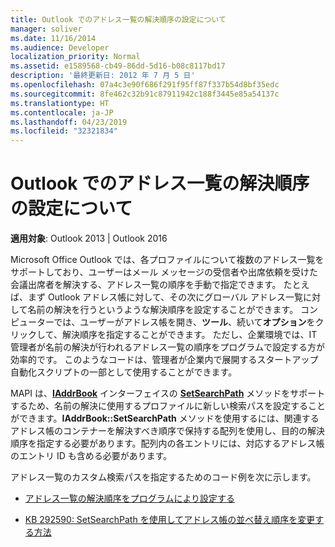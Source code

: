 ```yaml
---
title: Outlook でのアドレス一覧の解決順序の設定について
manager: soliver
ms.date: 11/16/2014
ms.audience: Developer
localization_priority: Normal
ms.assetid: e1589568-cb49-86dd-5d16-b08c8117bd17
description: '最終更新日: 2012 年 7 月 5 日'
ms.openlocfilehash: 07a4c3e90f686f291f95ff87f337b54d8bf35edc
ms.sourcegitcommit: 8fe462c32b91c87911942c188f3445e85a54137c
ms.translationtype: HT
ms.contentlocale: ja-JP
ms.lasthandoff: 04/23/2019
ms.locfileid: "32321834"
---
```

# <a name="about-setting-the-resolution-order-for-address-lists-in-outlook"></a>Outlook でのアドレス一覧の解決順序の設定について

  
  
**適用対象**: Outlook 2013 | Outlook 2016 
  
Microsoft Office Outlook では、各プロファイルについて複数のアドレス一覧をサポートしており、ユーザーはメール メッセージの受信者や出席依頼を受けた会議出席者を解決する、アドレス一覧の順序を手動で指定できます。 たとえば、まず Outlook アドレス帳に対して、その次にグローバル アドレス一覧に対して名前の解決を行うというような解決順序を設定することができます。 コンピューターでは、ユーザーがアドレス帳を開き、**ツール**、続いて**オプション**をクリックして、解決順序を指定することができます。 ただし、企業環境では、IT 管理者が名前の解決が行われるアドレス一覧の順序をプログラムで設定する方が効率的です。 このようなコードは、管理者が企業内で展開するスタートアップ自動化スクリプトの一部として使用することができます。 
  
MAPI は、**[IAddrBook](iaddrbookimapiprop.md)** インターフェイスの **[SetSearchPath](iaddrbook-getsearchpath.md)** メソッドをサポートするため、名前の解決に使用するプロファイルに新しい検索パスを設定することができます。**IAddrBook::SetSearchPath** メソッドを使用するには、関連するアドレス帳のコンテナーを解決すべき順序で保持する配列を使用し、目的の解決順序を指定する必要があります。配列内の各エントリには、対応するアドレス帳のエントリ ID も含める必要があります。 
  
アドレス一覧のカスタム検索パスを指定するためのコード例を次に示します。
  
- [アドレス一覧の解決順序をプログラムにより設定する](how-to-programmatically-set-the-resolution-order-for-address-lists.md)
    
- [KB 292590: SetSearchPath を使用してアドレス帳の並べ替え順序を変更する方法](https://support.microsoft.com/kb/292590)
    

